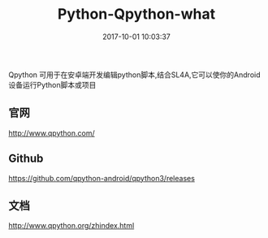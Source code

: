 ﻿---
title: Python-Qpython-what
date: 2017-10-01 10:03:37
categories: Python
tags:
    - Python
---

Qpython 可用于在安卓端开发编辑python脚本,结合SL4A,它可以使你的Android设备运行Python脚本或项目

<!-- more -->

## 官网
http://www.qpython.com/

## Github
https://github.com/qpython-android/qpython3/releases

## 文档
http://www.qpython.org/zhindex.html

